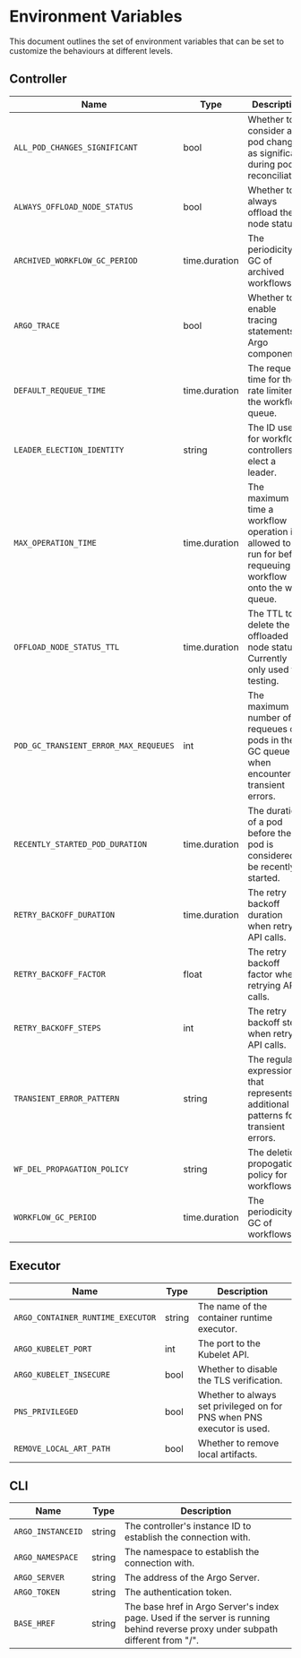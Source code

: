 # Environment Variables

This document outlines the set of environment variables that can be set to customize the behaviours at different levels.

## Controller

| Name | Type | Description|
|----------|------|------------|
| `ALL_POD_CHANGES_SIGNIFICANT` | bool |  Whether to consider all pod changes as significant during pod reconciliation. |
| `ALWAYS_OFFLOAD_NODE_STATUS` | bool | Whether to always offload the node status. |
| `ARCHIVED_WORKFLOW_GC_PERIOD` | time.duration | The periodicity for GC of archived workflows. |
| `ARGO_TRACE` | bool | Whether to enable tracing statements in Argo components. |
| `DEFAULT_REQUEUE_TIME` | time.duration | The requeue time for the rate limiter of the workflow queue. |
| `LEADER_ELECTION_IDENTITY` | string | The ID used for workflow controllers to elect a leader. |
| `MAX_OPERATION_TIME` | time.duration | The maximum time a workflow operation is allowed to run for before requeuing the workflow onto the work queue. |
| `OFFLOAD_NODE_STATUS_TTL` | time.duration | The TTL to delete the offloaded node status. Currently only used for testing. |
| `POD_GC_TRANSIENT_ERROR_MAX_REQUEUES` | int | The maximum number of requeues of pods in the GC queue when encountering transient errors. |
| `RECENTLY_STARTED_POD_DURATION` | time.duration | The duration of a pod before the pod is considered to be recently started. |
| `RETRY_BACKOFF_DURATION` | time.duration | The retry backoff duration when retrying API calls. |
| `RETRY_BACKOFF_FACTOR` | float | The retry backoff factor when retrying API calls. |
| `RETRY_BACKOFF_STEPS` | int | The retry backoff steps when retrying API calls. |
| `TRANSIENT_ERROR_PATTERN` | string | The regular expression that represents additional patterns for transient errors. |
| `WF_DEL_PROPAGATION_POLICY` | string | The deletion propogation policy for workflows. |
| `WORKFLOW_GC_PERIOD` | time.duration | The periodicity for GC of workflows. |


## Executor

| Name | Type | Description|
|----------|------|------------|
| `ARGO_CONTAINER_RUNTIME_EXECUTOR` | string | The name of the container runtime executor. |
| `ARGO_KUBELET_PORT` |  int | The port to the Kubelet API. |
| `ARGO_KUBELET_INSECURE` | bool | Whether to disable the TLS verification. |
| `PNS_PRIVILEGED` | bool | Whether to always set privileged on for PNS when PNS executor is used. |
| `REMOVE_LOCAL_ART_PATH` | bool | Whether to remove local artifacts. |


## CLI

| Name | Type | Description|
|----------|------|------------|
| `ARGO_INSTANCEID` | string | The controller's instance ID to establish the connection with. |
| `ARGO_NAMESPACE` | string | The namespace to establish the connection with. |
| `ARGO_SERVER` | string | The address of the Argo Server. |
| `ARGO_TOKEN` | string | The authentication token. |
| `BASE_HREF` | string |The base href in Argo Server's index page. Used if the server is running behind reverse proxy under subpath different from "/". |
